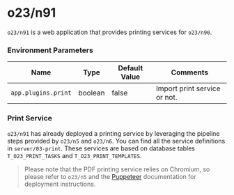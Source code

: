 # o23/n91

`o23/n91` is a web application that provides printing services for `o23/n90`.

### Environment Parameters

| Name                | Type    | Default Value | Comments                     |
|---------------------|---------|---------------|------------------------------|
| `app.plugins.print` | boolean | false         | Import print service or not. |

### Print Service

`o23/n91` has already deployed a printing service by leveraging the pipeline steps provided by `o23/n5` and `o23/n6`. You can find all the
service definitions in `server/03-print`. These services are based on database tables `T_O23_PRINT_TASKS` and `T_O23_PRINT_TEMPLATES`.

> Please note that the PDF printing service relies on Chromium, so please refer to `o23/n5` and the [Puppeteer](https://pptr.dev/)
> documentation for deployment instructions.
